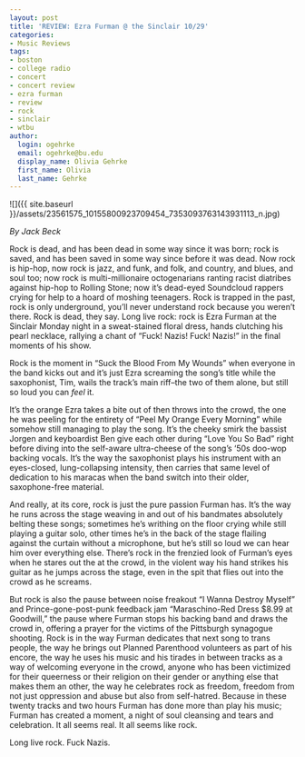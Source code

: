 ```yaml
---
layout: post
title: 'REVIEW: Ezra Furman @ the Sinclair 10/29'
categories:
- Music Reviews
tags:
- boston
- college radio
- concert
- concert review
- ezra furman
- review
- rock
- sinclair
- wtbu
author:
  login: ogehrke
  email: ogehrke@bu.edu
  display_name: Olivia Gehrke
  first_name: Olivia
  last_name: Gehrke
---
```

![]({{ site.baseurl }}/assets/23561575_10155800923709454_7353093763143931113_n.jpg)

_By Jack Beck_

Rock is dead, and has been dead in some way since it was born; rock is saved, and has been saved in some way since before it was dead. Now rock is hip-hop, now rock is jazz, and funk, and folk, and country, and blues, and soul too; now rock is multi-millionaire octogenarians ranting racist diatribes against hip-hop to Rolling Stone; now it’s dead-eyed Soundcloud rappers crying for help to a hoard of moshing teenagers. Rock is trapped in the past, rock is only underground, you’ll never understand rock because you weren’t there. Rock is dead, they say. Long live rock: rock is Ezra Furman at the Sinclair Monday night in a sweat-stained floral dress, hands clutching his pearl necklace, rallying a chant of “Fuck! Nazis! Fuck! Nazis!” in the final moments of his show.

Rock is the moment in “Suck the Blood From My Wounds” when everyone in the band kicks out and it’s just Ezra screaming the song’s title while the saxophonist, Tim, wails the track’s main riff–the two of them alone, but still so loud you can _feel_ it.

It’s the orange Ezra takes a bite out of then throws into the crowd, the one he was peeling for the entirety of “Peel My Orange Every Morning” while somehow still managing to play the song. It’s the cheeky smirk the bassist Jorgen and keyboardist Ben give each other during “Love You So Bad” right before diving into the self-aware ultra-cheese of the song’s ‘50s doo-wop backing vocals. It’s the way the saxophonist plays his instrument with an eyes-closed, lung-collapsing intensity, then carries that same level of dedication to his maracas when the band switch into their older, saxophone-free material.

And really, at its core, rock is just the pure passion Furman has. It’s the way he runs across the stage weaving in and out of his bandmates absolutely belting these songs; sometimes he’s writhing on the floor crying while still playing a guitar solo, other times he’s in the back of the stage flailing against the curtain without a microphone, but he’s still so loud we can hear him over everything else. There’s rock in the frenzied look of Furman’s eyes when he stares out the at the crowd, in the violent way his hand strikes his guitar as he jumps across the stage, even in the spit that flies out into the crowd as he screams.

But rock is also the pause between noise freakout “I Wanna Destroy Myself” and Prince-gone-post-punk feedback jam “Maraschino-Red Dress $8.99 at Goodwill,” the pause where Furman stops his backing band and draws the crowd in, offering a prayer for the victims of the Pittsburgh synagogue shooting. Rock is in the way Furman dedicates that next song to trans people, the way he brings out Planned Parenthood volunteers as part of his encore, the way he uses his music and his tirades in between tracks as a way of welcoming everyone in the crowd, anyone who has been victimized for their queerness or their religion on their gender or anything else that makes them an other, the way he celebrates rock as freedom, freedom from not just oppression and abuse but also from self-hatred. Because in these twenty tracks and two hours Furman has done more than play his music; Furman has created a moment, a night of soul cleansing and tears and celebration. It all seems real. It all seems like rock.

Long live rock. Fuck Nazis.